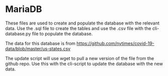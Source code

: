 # MariaDB

These files are used to create and populate the database with the relevant
data. Use the .sql file to create the tables and use the .csv file with
the cli-database.py file to populate the database.

The data for this database is from <https://github.com/nytimes/covid-19-data/blob/master/us-states.csv>

The update script will use wget to pull a new version of the file from the github repo. Use this
with the cli-script to update the database with the new data.
